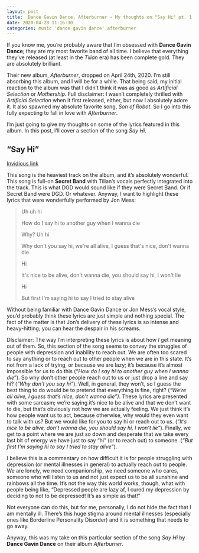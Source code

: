 ```yaml
---
layout: post
title:  Dance Gavin Dance, Afterburner - My thoughts on "Say Hi" pt. 1
date: 2020-04-28 11:16:30
categories: music 'dance gavin dance' afterburner
---
```


If you know me, you’re probably aware that I’m obsessed with **Dance Gavin Dance**; they are my most favorite band of all time. I believe that everything they’ve released (at least in the _Tilian_ era) has been complete gold. They are absolutely brilliant.

Their new album, _Afterburner_, dropped on April 24th, 2020. I’m still absorbing this album, and I will be for a while. That being said, my initial reaction to the album was that I didn’t think it was as good as _Artificial Selection_ or _Mothership_. Full disclaimer: I wasn’t completely thrilled with _Artificial Selection_ when it first released, either, but now I absolutely adore it. It also spawned my absolute favorite song, _Son of Robot_. So I go into this fully expecting to fall in love with _Afterburner_.

I’m just going to give my thoughts on some of the lyrics featured in this album. In this post, I’ll cover a section of the song _Say Hi_.


## “Say Hi”

[Invidious link](https://invidio.us/watch?v=SlQfFZ82mNM)

This song is the heaviest track on the album, and it’s absolutely wonderful. This song is full-on **Secret Band** with Tilian’s vocals perfectly integrated into the track. This is what DGD would sound like if they were Secret Band. Or if Secret Band were DGD. Or whatever. Anyway, I want to highlight these lyrics that were wonderfully performed by Jon Mess:

> Uh uh hi
> 
> How do I say hi to another guy when I wanna die
> 
> Why? Uh hi
> 
> Why don't you say hi, we're all alive, I guess that's nice, don't wanna die
> 
> Hi
> 
> It's nice to be alive, don't wanna die, you should say hi, I won't lie
> 
> Hi
> 
> But first I'm saying hi to say I tried to stay alive

Without being familiar with Dance Gavin Dance or Jon Mess’s vocal style, you’d probably think these lyrics are just simple and nothing special. The fact of the matter is that Jon’s delivery of these lyrics is so intense and heavy-hitting; you can hear the despair in his screams.

DIsclaimer: The way I’m interpreting these lyrics is about how _I_ get meaning out of them. So, this section of the song seems to convey the struggles of people with depression and inability to reach out. We are often too scared to say anything or to reach out to other people when we are in this state. It’s not from a lack of trying, or because we are lazy; it’s because it’s almost impossible for us to do this (“_How do I say hi to another guy when I wanna die_”). So why don’t other people reach out to us or just drop a line and say hi? (_“Why don’t you say hi”_). Well, in general, they won’t, so I guess the best thing to do would be to pretend that everything is fine, right? (_“We’re all alive, I guess that’s nice, don’t wanna die”)_. These lyrics are presented with some sarcasm; we’re saying it’s nice to be alive and that we don’t want to die, but that’s obviously not how we are actually feeling. We just think it’s how people want us to act, because otherwise, why would they even want to talk with us? But we would like for you to say hi or reach out to us. (_“It’s nice to be alive, don’t wanna die, you should say hi, I won’t lie”_). Finally, we get to a point where we are just so down and desperate that we take every last bit of energy we have just to say “hi” (or to reach out) to someone. (_“But first I'm saying hi to say I tried to stay alive”_).

I believe this is a commentary on how difficult it is for people struggling with depression (or mental illnesses in general) to actually reach out to people. We are lonely, we need companionship, we need someone who cares, someone who will listen to us and not just expect us to be all sunshine and rainbows all the time. It’s not the way this world works, though, what with people being like, “Depressed people are lazy af, I cured my depression by deciding to not to be depressed! It’s as simple as that!”

Not everyone can do this, but for me, personally, I do not hide the fact that I am mentally ill. There’s this huge stigma around mental illnesses (especially ones like Borderline Personality Disorder) and it is something that needs to go away.

Anyway, this was my take on this particular section of the song _Say Hi_ by **Dance Gavin Dance** on their album _Afterburner_.

